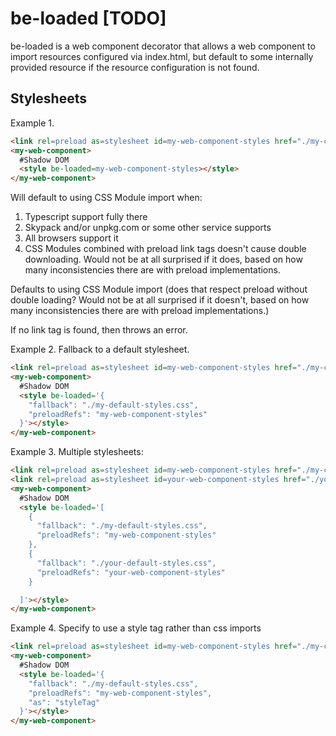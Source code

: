 # be-loaded [TODO]

be-loaded is a web component decorator that allows a web component to import resources configured via index.html, but default to some internally provided resource if the resource configuration is not found.

## Stylesheets

Example 1.


```html
<link rel=preload as=stylesheet id=my-web-component-styles href="./my-customized-styles.css">
<my-web-component>
  #Shadow DOM
  <style be-loaded=my-web-component-styles></style>
</my-web-component>
```

Will default to using CSS Module import when:

1.  Typescript support fully there
2.  Skypack and/or unpkg.com or some other service supports
3.  All browsers support it
4.  CSS Modules combined with preload link tags doesn't cause double downloading.  Would not be at all surprised if it does, based on how many inconsistencies there are with preload implementations.


Defaults to using CSS Module import (does that respect preload without double loading?  Would not be at all surprised if it doesn't, based on how many inconsistencies there are with preload implementations.)
 

If no link tag is found, then throws an error.


Example 2.  Fallback to a default stylesheet.

```html
<link rel=preload as=stylesheet id=my-web-component-styles href="./my-customized-styles.css">
<my-web-component>
  #Shadow DOM
  <style be-loaded='{
    "fallback": "./my-default-styles.css",
    "preloadRefs": "my-web-component-styles"
  }'></style>
</my-web-component>
```

Example 3.  Multiple stylesheets:

```html
<link rel=preload as=stylesheet id=my-web-component-styles href="./my-customized-styles.css">
<link rel=preload as=stylesheet id=your-web-component-styles href="./your-customized-styles.css">
<my-web-component>
  #Shadow DOM
  <style be-loaded='[
    {
      "fallback": "./my-default-styles.css",
      "preloadRefs": "my-web-component-styles"
    },
    {
      "fallback": "./your-default-styles.css",
      "preloadRefs": "your-web-component-styles"
    }

  ]'></style>
</my-web-component>
```

Example 4.  Specify to use a style tag rather than css imports

```html
<link rel=preload as=stylesheet id=my-web-component-styles href="./my-customized-styles.css">
<my-web-component>
  #Shadow DOM
  <style be-loaded='{
    "fallback": "./my-default-styles.css",
    "preloadRefs": "my-web-component-styles",
    "as": "styleTag"
  }'></style>
</my-web-component>
```



